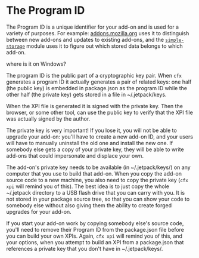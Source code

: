 # The Program ID #

The Program ID is a unique identifier for your add-on and is used for a variety
of purposes. For example: [addons.mozilla.org](http://addons.mozilla.org) uses
it to distinguish between new add-ons and updates to existing add-ons, and the
[`simple-storage`](#module/addon-kit/simple-storage) module uses it to figure
out which stored data belongs to which add-on.

<span class="aside">
where is it on Windows?
</span>

The program ID is the public part of a cryptographic key pair. When `cfx`
generates a program ID it actually generates a pair of related keys: one half
(the public key) is embedded in package.json as the program ID while the other
half (the private key) gets stored in a file in ~/.jetpack/keys.

When the XPI file is generated it is signed with the private key. Then the
browser, or some other tool, can use the public key to verify that the XPI file
was actually signed by the author.

The private key is very important! If you lose it, you will not be able to
upgrade your add-on: you'll have to create a new add-on ID, and your users will
have to manually uninstall the old one and install the new one. If somebody
else gets a copy of your private key, they will be able to write add-ons that
could impersonate and displace your own.

The add-on's private key needs to be available (in ~/.jetpack/keys/) on any
computer that you use to build that add-on. When you copy the add-on source
code to a new machine, you also need to copy the private key (`cfx xpi` will
remind you of this). The best idea is to just copy the whole ~/.jetpack
directory to a USB flash drive that you can carry with you. It is not stored
in your package source tree, so that you can show your code to somebody else
without also giving them the ability to create forged upgrades for your add-on.

If you start your add-on work by copying somebody else's source code, you'll
need to remove their Program ID from the package.json file before you can build
your own XPIs. Again, `cfx xpi` will remind you of this, and your options, when
you attempt to build an XPI from a package.json that references a private key
that you don't have in ~/.jetpack/keys/.